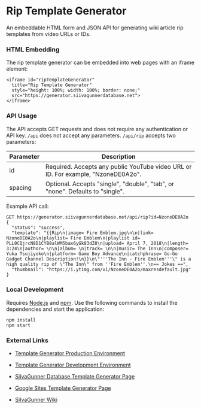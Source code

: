# Rip Template Generator

An embeddable HTML form and JSON API for generating wiki article rip templates from video URLs or IDs.

### HTML Embedding

The rip template generator can be embedded into web pages with an iframe element:

```
<iframe id="ripTemplateGenerator"
  title="Rip Template Generator"
  style="height: 100%; width: 100%; border: none;"
  src="https://generator.siivagunnerdatabase.net">
</iframe>
```

### API Usage

The API accepts GET requests and does not require any authentication or API key. `/api` does not accept any parameters. `/api/rip` accepts two parameters:

| Parameter | Description |
| --------- | ----------- |
| id        | Required. Accepts any public YouTube video URL or ID. For example, "NzoneDE0A2o". |
| spacing   | Optional. Accepts "single", "double", "tab", or "none". Defaults to "single". |

Example API call:

```
GET https://generator.siivagunnerdatabase.net/api/rip?id=NzoneDE0A2o
{
  "status": "success",
  "template": "{{Rip\n|image= Fire Emblem.jpg\n\n|link= NzoneDE0A2o\n|playlist= Fire Emblem\n|playlist id= PLL0CQjrcN8D1CYB8alWM5bax6yGk83dZ8\n|upload= April 7, 2018\n|length= 3:24\n|author= \n\n|album= \n|track= \n\n|music= The Inn\n|composer= Yuka Tsujiyoko\n|platform= Game Boy Advance\n|catchphrase= Go-Go Gadget Channel Description!\n}}\n\"'''The Inn - Fire Emblem'''\" is a high quality rip of \"The Inn\" from ''Fire Emblem''.\n== Jokes ==",
  "thumbnail": "https://i.ytimg.com/vi/NzoneDE0A2o/maxresdefault.jpg"
}
```

### Local Development

Requires [Node.js](https://nodejs.org/en/download/) and [npm](https://docs.npmjs.com/downloading-and-installing-node-js-and-npm). Use the following commands to install the dependencies and start the application:

```
npm install
npm start
```

### External Links

* [Template Generator Production Environment](https://generator.siivagunnerdatabase.net/)

* [Template Generator Development Environment](https://dev.generator.siivagunnerdatabase.net/)

* [SiIvaGunner Database Template Generator Page](https://siivagunnerdatabase.net/generate/)

* [Google Sites Template Generator Page](https://sites.google.com/view/rip-template-generator/home)

* [SiIvaGunner Wiki](https://siivagunner.fandom.com/wiki/SiIvaGunner_Wiki)
